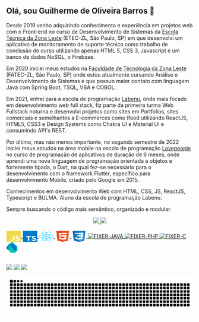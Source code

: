 ## Olá, sou Guilherme de Oliveira Barros 👋

Desde 2019 venho adquirindo conhecimento e experiência em projetos web com o Front-end no curso de Desenvolvimento de Sistemas da [Escola Técnica da Zona Leste](https://eteczonaleste.com.br/) (ETEC-ZL, São Paulo, SP) em que desenvolvi um aplicativo de monitoramento de suporte técnico como trabalho de conclusão de curso utilizando apenas HTML 5, CSS 3, Javascript e um banco de dados NoSQL, o Firebase.

Em 2020 iniciei meus estudos na [Faculdade de Tecnologia da Zona Leste](http://www.fateczl.edu.br/inicio) (FATEC-ZL, São Paulo, SP) onde estou atualmente cursando Análise e Desenvolvimento de Sistemas e que possuo maior contato com linguagem Java com Spring Boot, TSQL, VBA e COBOL. 

Em 2021, entrei para a escola de programação [Labenu](https://github.com/future4code), onde mais focado em desenvolvimento web full stack, fiz parte da primeira turma Web Fullstack noturna e desenvolvi projetos como sites em Portfolios, sites comerciais e semelhantes a E-commerces como Ifood utilizando ReactJS, HTML5, CSS3 e Design Systems como Chakra UI e Material UI e consumindo API's REST.

Por último, mas não menos importante, no segundo semestre de 2022 iniciei meus estudos na área mobile na escola de programação [Lovepeople](https://www.lovepeople.com.br/) no curso de programação de aplicativos de duração de 6 meses, onde aprendi uma nova linguagem de programação orientada a objetos e fortemente tipada, o Dart, na qual fez-se necessário para o desenvolvimento com o framework Flutter, específico para desenvolvimento Mobile, criado pelo Google em 2015.

Conhecimentos em desenvolvimento Web com HTML, CSS, JS, ReactJS, Typescript e BULMA. Aluno da escola de programação Labenu.

Sempre buscando o código mais semântico, organizado e modular. 
<div align="center">
  <a href="https://github.com/FIXER3600">
  <img height="180em" src="https://github-readme-stats.vercel.app/api?username=FIXER3600&show_icons=true&theme=tokyonight&include_all_commits=true&count_private=true"/>
  <img height="180em" src="https://github-readme-stats.vercel.app/api/top-langs/?username=FIXER3600&layout=compact&langs_count=7&theme=tokyonight"/>
</div>
  <div style="display: inline_block"><br>
  <img align="center" alt="FIXER-Js" height="30" width="40" src="https://raw.githubusercontent.com/devicons/devicon/master/icons/javascript/javascript-plain.svg">
  <img align="center" alt="FIXER-Ts" height="30" width="40" src="https://raw.githubusercontent.com/devicons/devicon/master/icons/typescript/typescript-plain.svg">
  <img align="center" alt="FIXER-React" height="30" width="40" src="https://raw.githubusercontent.com/devicons/devicon/master/icons/react/react-original.svg">
  <img align="center" alt="FIXER-HTML" height="30" width="40" src="https://raw.githubusercontent.com/devicons/devicon/master/icons/html5/html5-original.svg">
  <img align="center" alt="FIXER-CSS" height="30" width="40" src="https://raw.githubusercontent.com/devicons/devicon/master/icons/css3/css3-original.svg">
    <img align="center" alt="FIXER-JAVA" height="40" width="30" src="https://img.icons8.com/color/48/000000/java-coffee-cup-logo--v2.png">
  <img align="center" alt="FIXER-PHP" height="30" width="30" src="https://cdn.icon-icons.com/icons2/2415/PNG/512/php_plain_logo_icon_146397.png"> 
    <img align="center" alt="FIXER-C" height="30" width="30" src="https://cdn.icon-icons.com/icons2/2415/PNG/512/c_original_logo_icon_146611.png">
    <img align='center' alt='FIXER-DART' height='30' width='30' src='https://github.com/devicons/devicon/blob/master/icons/dart/dart-original.svg'>
</div>
 
  ##
  
<div> 
  <a href = "mailto:guilhermecomercial51@gmail.com"><img src="https://img.shields.io/badge/Gmail-D14836?style=for-the-badge&logo=gmail&logoColor=white" target="_blank"></a>
  <a href="https://www.linkedin.com/in/guilherme-barros-43258a191/" target="_blank"><img src="https://img.shields.io/badge/-LinkedIn-%230077B5?style=for-the-badge&logo=linkedin&logoColor=white" target="_blank"></a> 
    <a href="https://discord.com/users/397724141580451850" target="_blank"><img src="https://img.shields.io/badge/Discord-7289DA?style=for-the-badge&logo=discord&logoColor=white" target="_blank"></a> 
  
  ![Snake animation](https://github.com/FIXER3600/FIXER3600/blob/output/github-contribution-grid-snake.svg)
    
</div>
  

